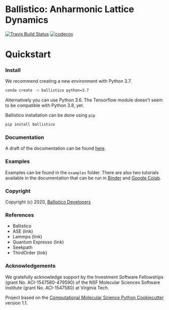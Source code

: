 Ballistico: Anharmonic Lattice Dynamics
==============================

[//]: # (Badges)
[![Travis Build Status](https://travis-ci.com/gbarbalinardo/ballistico.svg?token=EFWyhyp9aQcQnteZBpEr&branch=master)](https://travis-ci.com/gbarbalinardo/ballistico)
[![codecov](https://codecov.io/gh/gbarbalinardo/ballistico/branch/master/graphs/badge.svg?token=tiC2xj2OQG)](https://codecov.io/gh/gbarbalinardo/ballistico/branch/master)

# Quickstart

### Install
We recommend creating a new environment with Python 3.7.
```bash
conda create -n ballistico python=3.7
```
Alternatively you can use Python 3.6. The Tensorflow module doesn't seem to be compatible with Python 3.8, yet.

Ballistico installation can be done using `pip`
```bash
pip install ballistico
```


### Documentation

A draft of the documentation can be found [here](http://169.237.38.203/ballistico/).


### Examples

Examples can be found in the `examples` folder. There are also two tutorials available in the documentation that can be run in [Binder](https://mybinder.org/) and [Google Colab](https://colab.research.google.com).


### Copyright

Copyright (c) 2020, [Ballistico Developers](https://github.com/gbarbalinardo/ballistico/graphs/contributors)

### References

- Ballistico
- ASE (link)
- Lammps (link)
- Quantum Espresso (link)
- Seekpath
- ThirdOrder (link)


### Acknowledgements

We gratefully acknowledge support by the Investment Software Fellowships (grant No. ACI-1547580-479590) of the NSF Molecular Sciences Software Institute (grant No. ACI-1547580) at Virginia Tech.

Project based on the
[Computational Molecular Science Python Cookiecutter](https://github.com/molssi/cookiecutter-cms) version 1.1.
